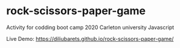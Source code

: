 # rock-scissors-paper-game

Activity for codding boot camp 2020 Carleton university 
Javascript
 
 Live Demo: https://diliubarets.github.io/rock-scissors-paper-game/ 